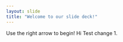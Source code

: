 ```yaml
---
layout: slide
title: "Welcome to our slide deck!"
---
```


Use the right arrow to begin! Hi Test change 1.
